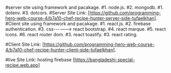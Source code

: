 #server site using framework and pacakage.
#1. node.js.
#2. mongodb.
#1. dotenv.
#3. dotcors.
#Server Site Link: [https://github.com/programming-hero-web-course-4/b7a10-chef-recipe-hunter-server-side-tufaelkhan].
#Client site using framework and pacakage.
#1. react.js.
#2. firebase authentication.
#3. css------> react bootstrap.
#4. react marque.
#5. react icons.
#6. react router dom.
#3. react toastify.
#3. react rating.

#Client Site Link: [https://github.com/programming-hero-web-course-4/b7a10-chef-recipe-hunter-client-side-tufaelkhan].

#live Site Link: hosting firebase [https://bangladeshi-special-recipe.web.app]

